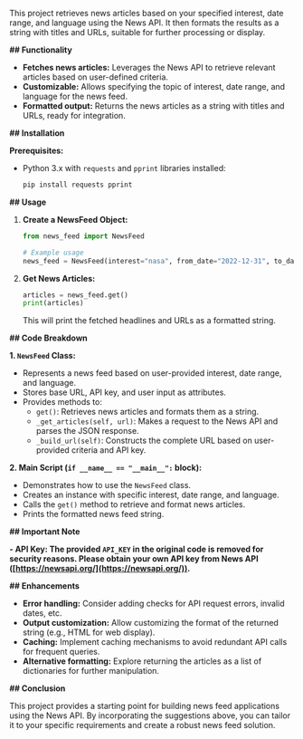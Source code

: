 This project retrieves news articles based on your specified interest, date range, and language using the News API. It then formats the results as a string with titles and URLs, suitable for further processing or display.

**## Functionality**

* **Fetches news articles:** Leverages the News API to retrieve relevant articles based on user-defined criteria.
* **Customizable:** Allows specifying the topic of interest, date range, and language for the news feed.
* **Formatted output:** Returns the news articles as a string with titles and URLs, ready for integration.

**## Installation**

**Prerequisites:**

* Python 3.x with `requests` and `pprint` libraries installed:
   ```bash
   pip install requests pprint
   ```

**## Usage**

1. **Create a NewsFeed Object:**
   ```python
   from news_feed import NewsFeed

   # Example usage
   news_feed = NewsFeed(interest="nasa", from_date="2022-12-31", to_date="2023-01-13")
   ```

2. **Get News Articles:**
   ```python
   articles = news_feed.get()
   print(articles)
   ```

   This will print the fetched headlines and URLs as a formatted string.

**## Code Breakdown**

**1. `NewsFeed` Class:**

   - Represents a news feed based on user-provided interest, date range, and language.
   - Stores base URL, API key, and user input as attributes.
   - Provides methods to:
     - `get()`: Retrieves news articles and formats them as a string.
     - `_get_articles(self, url)`: Makes a request to the News API and parses the JSON response.
     - `_build_url(self)`: Constructs the complete URL based on user-provided criteria and API key.

**2. Main Script (`if __name__ == "__main__":` block):**

   - Demonstrates how to use the `NewsFeed` class.
   - Creates an instance with specific interest, date range, and language.
   - Calls the `get()` method to retrieve and format news articles.
   - Prints the formatted news feed string.

**## Important Note**

**- **API Key:**  The provided `API_KEY` in the original code is removed for security reasons. Please obtain your own API key from News API ([https://newsapi.org/](https://newsapi.org/)).**

**## Enhancements**

* **Error handling:** Consider adding checks for API request errors, invalid dates, etc.
* **Output customization:** Allow customizing the format of the returned string (e.g., HTML for web display).
* **Caching:** Implement caching mechanisms to avoid redundant API calls for frequent queries.
* **Alternative formatting:** Explore returning the articles as a list of dictionaries for further manipulation.

**## Conclusion**

This project provides a starting point for building news feed applications using the News API. By incorporating the suggestions above, you can tailor it to your specific requirements and create a robust news feed solution.
